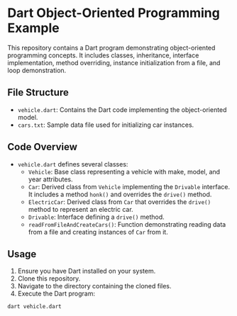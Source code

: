 # Dart Object-Oriented Programming Example

This repository contains a Dart program demonstrating object-oriented programming concepts. It includes classes, inheritance, interface implementation, method overriding, instance initialization from a file, and loop demonstration.

## File Structure

- `vehicle.dart`: Contains the Dart code implementing the object-oriented model.
- `cars.txt`: Sample data file used for initializing car instances.

## Code Overview

- `vehicle.dart` defines several classes:
  - `Vehicle`: Base class representing a vehicle with make, model, and year attributes.
  - `Car`: Derived class from `Vehicle` implementing the `Drivable` interface. It includes a method `honk()` and overrides the `drive()` method.
  - `ElectricCar`: Derived class from `Car` that overrides the `drive()` method to represent an electric car.
  - `Drivable`: Interface defining a `drive()` method.
  - `readFromFileAndCreateCars()`: Function demonstrating reading data from a file and creating instances of `Car` from it.

## Usage

1. Ensure you have Dart installed on your system.
2. Clone this repository.
3. Navigate to the directory containing the cloned files.
4. Execute the Dart program:

```bash
dart vehicle.dart
